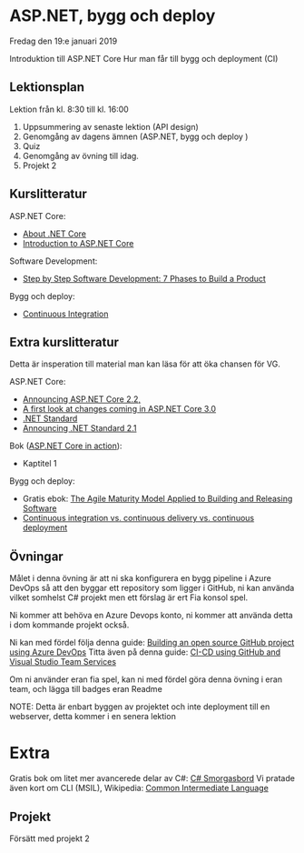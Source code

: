 # ASP.NET, bygg och deploy 

Fredag den 19:e januari 2019

Introduktion till ASP.NET Core
Hur man får till bygg och deployment (CI)

## Lektionsplan
Lektion från kl. 8:30 till kl. 16:00
1. Uppsummering av senaste lektion (API design)
2. Genomgång av dagens ämnen (ASP.NET, bygg och deploy )
3. Quiz
4. Genomgång av övning till idag.
5. Projekt 2

## Kurslitteratur

ASP.NET Core:
* [About .NET Core](https://docs.microsoft.com/en-us/dotnet/core/about)
* [Introduction to ASP.NET Core](https://docs.microsoft.com/en-us/aspnet/core/?view=aspnetcore-2.2)

Software Development:
* [Step by Step Software Development: 7 Phases to Build a Product](https://diceus.com/step-step-software-development-7-phases-build-product/)

Bygg och deploy:
* [Continuous Integration](https://martinfowler.com/articles/continuousIntegration.html)

## Extra kurslitteratur

Detta är insperation till material man kan läsa för att öka chansen för VG.

ASP.NET Core:
* [Announcing ASP.NET Core 2.2,](https://blogs.msdn.microsoft.com/webdev/2018/12/04/asp-net-core-2-2-available-today/)
* [A first look at changes coming in ASP.NET Core 3.0](https://blogs.msdn.microsoft.com/webdev/2018/10/29/a-first-look-at-changes-coming-in-asp-net-core-3-0/)
* [.NET Standard](https://docs.microsoft.com/en-us/dotnet/standard/net-standard)
* [Announcing .NET Standard 2.1](https://blogs.msdn.microsoft.com/dotnet/2018/11/05/announcing-net-standard-2-1/)

Bok ([ASP.NET Core in action](https://www.manning.com/books/asp-net-core-in-action)): 
* Kaptitel 1

Bygg och deploy:
* Gratis ebok: [The Agile Maturity Model Applied to Building and Releasing Software](https://info.thoughtworks.com/agile-maturity-model-applied-building-and-releasing-software.html)
* [Continuous integration vs. continuous delivery vs. continuous deployment](https://www.atlassian.com/continuous-delivery/principles/continuous-integration-vs-delivery-vs-deployment)


## Övningar
Målet i denna övning är att ni ska konfigurera en bygg pipeline i Azure DevOps så att den byggar ett repository som ligger i GitHub, ni kan använda vilket somhelst C# projekt men ett förslag är ert Fia konsol spel.

Ni kommer att behöva en Azure Devops konto, ni kommer att använda detta i dom kommande projekt också.

Ni kan med fördel följa denna guide:
[Building an open source GitHub project using Azure DevOps](https://andrewlock.net/building-an-open-source-github-project-using-azure-devops/)
Titta även på denna guide: [CI-CD using GitHub and Visual Studio Team Services](https://www.azuredevopslabs.com/labs/vstsextend/github/)

Om ni använder eran fia spel, kan ni med fördel göra denna övning i eran team, och lägga till badges eran Readme

NOTE: Detta är enbart byggen av projektet och inte deployment till en webserver, detta kommer i en senera lektion

# Extra
Gratis bok om litet mer avancerede delar av C#: [C# Smorgasbord](https://www.filipekberg.se/2018/04/02/csharp-smorgasbord-free/)
Vi pratade även kort om CLI (MSIL), Wikipedia: [Common Intermediate Language](https://sv.wikipedia.org/wiki/Common_Language_Infrastructure)

## Projekt
Försätt med projekt 2
